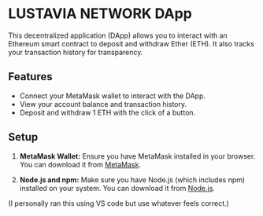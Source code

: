 # LUSTAVIA NETWORK DApp

This decentralized application (DApp) allows you to interact with an Ethereum smart contract to deposit and withdraw Ether (ETH). It also tracks your transaction history for transparency.

## Features

- Connect your MetaMask wallet to interact with the DApp.
- View your account balance and transaction history.
- Deposit and withdraw 1 ETH with the click of a button.

## Setup 

1. **MetaMask Wallet:** Ensure you have MetaMask installed in your browser. You can download it from [MetaMask](https://metamask.io/).

2. **Node.js and npm:** Make sure you have Node.js (which includes npm) installed on your system. You can download it from [Node.js](https://nodejs.org/).

(I personally ran this using VS code but use whatever feels correct.)
